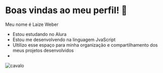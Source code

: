 # Boas vindas ao meu perfil! 💙
  Meu nome é Laize Weber
  
- Estou estudando no Alura
- Estou me desenvolvendo na linguagem JvaScript
- Ultilizo esse espaço para minha organização e compartilhamento dos meus projetos desenvolvidos
- 
![cavalo](https://media.tenor.com/xirOQUrigv0AAAAM/silly-horse.gif)
